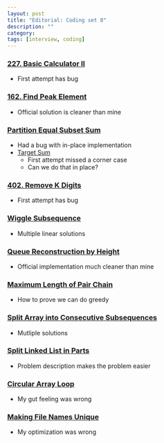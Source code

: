 ```yaml
---
layout: post
title: "Editorial: Coding set 8" 
description: ""
category: 
tags: [interview, coding]
---
```


### [227. Basic Calculator II](https://leetcode.com/submissions/detail/369416309/)
* First attempt has bug

### [162. Find Peak Element](https://leetcode.com/submissions/detail/369459962/)
* Official solution is cleaner than mine

### [Partition Equal Subset Sum](https://leetcode.com/submissions/detail/369867050/)
* Had a bug with in-place implementation
* [Target Sum](https://leetcode.com/submissions/detail/369899972/)
  * First attempt missed a corner case
  * Can we do that in place?

### [402. Remove K Digits](https://leetcode.com/submissions/detail/370770163/)
* First attempt has bug

### [Wiggle Subsequence](https://leetcode.com/submissions/detail/371378412/)
* Multiple linear solutions

### [Queue Reconstruction by Height](https://leetcode.com/submissions/detail/371610321/)
* Official implementation much cleaner than mine

### [Maximum Length of Pair Chain](https://leetcode.com/submissions/detail/371643190/)
* How to prove we can do greedy

### [Split Array into Consecutive Subsequences](https://leetcode.com/submissions/detail/372084430/)
* Mutliple solutions

### [Split Linked List in Parts](https://leetcode.com/submissions/detail/372152133/)
* Problem description makes the problem easier

### [Circular Array Loop](https://leetcode.com/submissions/detail/416898064/)
* My gut feeling was wrong

### [Making File Names Unique](https://leetcode.com/submissions/detail/417631625/)
* My optimization was wrong

